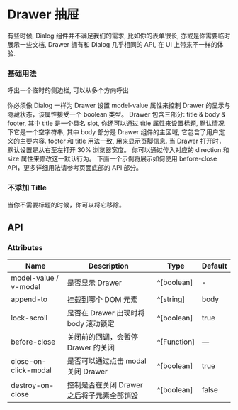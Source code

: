 # Drawer 抽屉

有些时候, Dialog 组件并不满足我们的需求, 比如你的表单很长, 亦或是你需要临时展示一些文档, Drawer 拥有和 Dialog 几乎相同的 API, 在 UI 上带来不一样的体验.

### 基础用法

呼出一个临时的侧边栏, 可以从多个方向呼出

你必须像 Dialog 一样为 Drawer 设置 model-value 属性来控制 Drawer 的显示与隐藏状态，该属性接受一个 boolean 类型。 Drawer 包含三部分: title & body & footer, 其中 title 是一个具名 slot, 你还可以通过 title 属性来设置标题, 默认情况下它是一个空字符串, 其中 body 部分是 Drawer 组件的主区域, 它包含了用户定义的主要内容. footer 和 title 用法一致, 用来显示页脚信息. 当 Drawer 打开时，默认设置是从右至左打开 30% 浏览器宽度。 你可以通过传入对应的 direction 和 size 属性来修改这一默认行为。 下面一个示例将展示如何使用 before-close API，更多详细用法请参考页面底部的 API 部分。

<preview path="../examples/drawer/drawer.vue" ></preview>

### 不添加 Title

当你不需要标题的时候，你可以将它移除。

<preview path="../examples/drawer/drawer-1.vue" ></preview>

## API

### Attributes

| Name                  | Description                                | Type        | Default |
| --------------------- | ------------------------------------------ | ----------- | ------- |
| model-value / v-model | 是否显示 Drawer                            | ^[boolean]  | -       |
| append-to             | 挂载到哪个 DOM 元素                        | ^[string]   | body    |
| lock-scroll           | 是否在 Drawer 出现时将 body 滚动锁定       | ^[boolean]  | true    |
| before-close          | 关闭前的回调，会暂停 Drawer 的关闭         | ^[Function] | —       |
| close-on-click-modal  | 是否可以通过点击 modal 关闭 Drawer         | ^[boolean]  | true    |
| destroy-on-close      | 控制是否在关闭 Drawer 之后将子元素全部销毁 | ^[boolean]  | false   |
